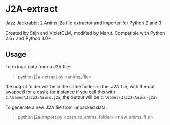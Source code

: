 # J2A-extract
Jazz Jackrabbit 2 Anims.j2a file extractor and importer for Python 2 and 3

Created by Stijn and VioletCLM, modified by Marut.
Compatible with Python 2.6+ and Python 3.0+

## Usage

To extract data from a J2A file:

> python j2a-extract.py <anims_file>

the output folder will be in the same folder as the .J2A file, with the dot swapped for a dash;
for instance if you call this with `C:\Games\Jazz2\Anims.j2a`, the output will be `C:\Games\Jazz2\Anims-j2a\`.

To generate a new J2A file from unpacked data:

> python j2a-import.py <path_to_anims_folder> <new_anims_file>
